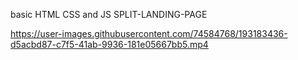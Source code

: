 basic HTML CSS and JS SPLIT-LANDING-PAGE

https://user-images.githubusercontent.com/74584768/193183436-d5acbd87-c7f5-41ab-9936-181e05667bb5.mp4

